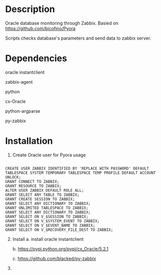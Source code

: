 # Description
Oracle database monitoring through Zabbix.
Basied on https://github.com/bicofino/Pyora

Scripts checks database's parameters and send data to zabbix server.

# Dependencies
oracle instantclient

zabbix-agent

python

cx-Oracle

python-argparse

py-zabbix


Installation
============
1. Create Oracle user for Pyora usage
<pre><code>
CREATE USER ZABBIX IDENTIFIED BY 'REPLACE WITH PASSWORD' DEFAULT TABLESPACE SYSTEM TEMPORARY TABLESPACE TEMP PROFILE DEFAULT ACCOUNT UNLOCK;
GRANT CONNECT TO ZABBIX;
GRANT RESOURCE TO ZABBIX;
ALTER USER ZABBIX DEFAULT ROLE ALL;
GRANT SELECT ANY TABLE TO ZABBIX;
GRANT CREATE SESSION TO ZABBIX;
GRANT SELECT ANY DICTIONARY TO ZABBIX;
GRANT UNLIMITED TABLESPACE TO ZABBIX;
GRANT SELECT ANY DICTIONARY TO ZABBIX;
GRANT SELECT ON V_$SESSION TO ZABBIX;
GRANT SELECT ON V_$SYSTEM_EVENT TO ZABBIX;
GRANT SELECT ON V_$EVENT_NAME TO ZABBIX;
GRANT SELECT ON V_$RECOVERY_FILE_DEST TO ZABBIX;
</code></pre>


2. Install
	a. install oracle instantclient

	b. https://pypi.python.org/pypi/cx_Oracle/5.2.1

	c. https://github.com/blacked/py-zabbix

3. 
